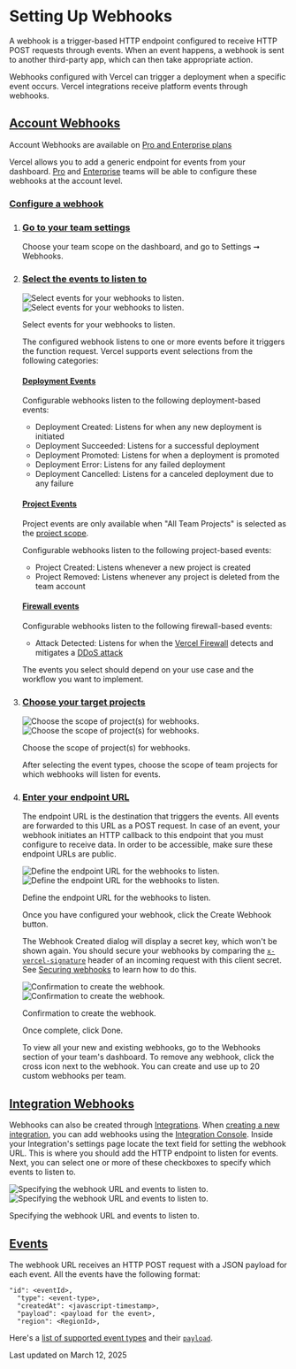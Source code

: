 # Setting Up Webhooks

A webhook is a trigger-based HTTP endpoint configured to receive HTTP POST requests through events. When an event happens, a webhook is sent to another third-party app, which can then take appropriate action.

Webhooks configured with Vercel can trigger a deployment when a specific event occurs. Vercel integrations receive platform events through webhooks.

## [Account Webhooks](#account-webhooks)

Account Webhooks are available on [Pro and Enterprise plans](/docs/plans/enterprise)

Vercel allows you to add a generic endpoint for events from your dashboard. [Pro](/docs/plans/pro) and [Enterprise](/docs/plans/enterprise) teams will be able to configure these webhooks at the account level.

### [Configure a webhook](#configure-a-webhook)

1.  ### [Go to your team settings](#go-to-your-team-settings)
    
    Choose your team scope on the dashboard, and go to Settings ➞ Webhooks.
    
2.  ### [Select the events to listen to](#select-the-events-to-listen-to)
    
    ![Select events for your webhooks to listen.](/_next/image?url=https%3A%2F%2Fassets.vercel.com%2Fimage%2Fupload%2Fv1689795055%2Fdocs-assets%2Fstatic%2Fdocs%2Fintegrations%2Fwebhooks%2Fwebhooks-add-events-light.png&w=1920&q=75)![Select events for your webhooks to listen.](/_next/image?url=https%3A%2F%2Fassets.vercel.com%2Fimage%2Fupload%2Fv1689795055%2Fdocs-assets%2Fstatic%2Fdocs%2Fintegrations%2Fwebhooks%2Fwebhooks-add-events-dark.png&w=1920&q=75)
    
    Select events for your webhooks to listen.
    
    The configured webhook listens to one or more events before it triggers the function request. Vercel supports event selections from the following categories:
    
    #### [Deployment Events](#deployment-events)
    
    Configurable webhooks listen to the following deployment-based events:
    
    *   Deployment Created: Listens for when any new deployment is initiated
    *   Deployment Succeeded: Listens for a successful deployment
    *   Deployment Promoted: Listens for when a deployment is promoted
    *   Deployment Error: Listens for any failed deployment
    *   Deployment Cancelled: Listens for a canceled deployment due to any failure
    
    #### [Project Events](#project-events)
    
    Project events are only available when "All Team Projects" is selected as the [project scope](#choose-your-target-projects).
    
    Configurable webhooks listen to the following project-based events:
    
    *   Project Created: Listens whenever a new project is created
    *   Project Removed: Listens whenever any project is deleted from the team account
    
    #### [Firewall events](#firewall-events)
    
    Configurable webhooks listen to the following firewall-based events:
    
    *   Attack Detected: Listens for when the [Vercel Firewall](/docs/vercel-firewall) detects and mitigates a [DDoS attack](/docs/security/ddos-mitigation)
    
    The events you select should depend on your use case and the workflow you want to implement.
    
3.  ### [Choose your target projects](#choose-your-target-projects)
    
    ![Choose the scope of project(s) for webhooks.](/_next/image?url=https%3A%2F%2Fassets.vercel.com%2Fimage%2Fupload%2Fv1687480824%2Fdocs-assets%2Fstatic%2Fdocs%2Fintegrations%2Fwebhooks%2Fproject-scope.png&w=1920&q=75)![Choose the scope of project(s) for webhooks.](/_next/image?url=https%3A%2F%2Fassets.vercel.com%2Fimage%2Fupload%2Fv1687480825%2Fdocs-assets%2Fstatic%2Fdocs%2Fintegrations%2Fwebhooks%2Fproject-scope-dark.png&w=1920&q=75)
    
    Choose the scope of project(s) for webhooks.
    
    After selecting the event types, choose the scope of team projects for which webhooks will listen for events.
    
4.  ### [Enter your endpoint URL](#enter-your-endpoint-url)
    
    The endpoint URL is the destination that triggers the events. All events are forwarded to this URL as a POST request. In case of an event, your webhook initiates an HTTP callback to this endpoint that you must configure to receive data. In order to be accessible, make sure these endpoint URLs are public.
    
    ![Define the endpoint URL for the webhooks to listen.](/_next/image?url=https%3A%2F%2Fassets.vercel.com%2Fimage%2Fupload%2Fv1705933134%2Fdocs-assets%2Fstatic%2Fdocs%2Fintegrations%2Fwebhooks%2Fenter-endpoint-light.png&w=1920&q=75)![Define the endpoint URL for the webhooks to listen.](/_next/image?url=https%3A%2F%2Fassets.vercel.com%2Fimage%2Fupload%2Fv1705933134%2Fdocs-assets%2Fstatic%2Fdocs%2Fintegrations%2Fwebhooks%2Fenter-endpoint-dark.png&w=1920&q=75)
    
    Define the endpoint URL for the webhooks to listen.
    
    Once you have configured your webhook, click the Create Webhook button.
    
    The Webhook Created dialog will display a secret key, which won't be shown again. You should secure your webhooks by comparing the [`x-vercel-signature`](/docs/headers#x-vercel-signature) header of an incoming request with this client secret. See [Securing webhooks](/docs/integrations/webhooks-overview/webhooks-api#securing-webhooks) to learn how to do this.
    
    ![Confirmation to create the webhook.](/_next/image?url=https%3A%2F%2Fassets.vercel.com%2Fimage%2Fupload%2Fv1705933108%2Fdocs-assets%2Fstatic%2Fdocs%2Fintegrations%2Fwebhooks%2Fwebhook-created-light.png&w=1080&q=75)![Confirmation to create the webhook.](/_next/image?url=https%3A%2F%2Fassets.vercel.com%2Fimage%2Fupload%2Fv1705933108%2Fdocs-assets%2Fstatic%2Fdocs%2Fintegrations%2Fwebhooks%2Fwebhook-created-dark.png&w=1080&q=75)
    
    Confirmation to create the webhook.
    
    Once complete, click Done.
    
    To view all your new and existing webhooks, go to the Webhooks section of your team's dashboard. To remove any webhook, click the cross icon next to the webhook. You can create and use up to 20 custom webhooks per team.
    

## [Integration Webhooks](#integration-webhooks)

Webhooks can also be created through [Integrations](/docs/integrations). When [creating a new integration](/docs/integrations/create-integration), you can add webhooks using the [Integration Console](/dashboard/integrations/create). Inside your Integration's settings page locate the text field for setting the webhook URL. This is where you should add the HTTP endpoint to listen for events. Next, you can select one or more of these checkboxes to specify which events to listen to.

![Specifying the webhook URL and events to listen to.](/_next/image?url=https%3A%2F%2Fassets.vercel.com%2Fimage%2Fupload%2Fv1687480825%2Fdocs-assets%2Fstatic%2Fdocs%2Fintegrations%2Fwebhooks%2Fwebhooks-url-integrations-light.png&w=1920&q=75)![Specifying the webhook URL and events to listen to.](/_next/image?url=https%3A%2F%2Fassets.vercel.com%2Fimage%2Fupload%2Fv1687480825%2Fdocs-assets%2Fstatic%2Fdocs%2Fintegrations%2Fwebhooks%2Fwebhooks-url-integrations-dark.png&w=1920&q=75)

Specifying the webhook URL and events to listen to.

## [Events](#events)

The webhook URL receives an HTTP POST request with a JSON payload for each event. All the events have the following format:

```
"id": <eventId>,
  "type": <event-type>,
  "createdAt": <javascript-timestamp>,
  "payload": <payload for the event>,
  "region": <RegionId>,
```

Here's a [list of supported event types](/docs/integrations/webhooks-overview/webhooks-api#supported-event-types) and their [`payload`](/docs/integrations/webhooks-overview/webhooks-api#payload).

Last updated on March 12, 2025